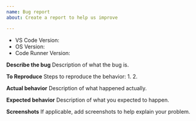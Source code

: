 ```yaml
---
name: Bug report
about: Create a report to help us improve

---
```


<!-- Please search existing issues to avoid creating duplicates. -->
<!-- FYI issues: https://github.com/formulahendry/vscode-code-runner/issues?utf8=%E2%9C%93&q=is%3Aissue+label%3Afyi -->

- VS Code Version:
- OS Version:
- Code Runner Version:

**Describe the bug**
Description of what the bug is.

**To Reproduce**
Steps to reproduce the behavior:
1. 
2. 

**Actual behavior**
Description of what happened actually.

**Expected behavior**
Description of what you expected to happen.

**Screenshots**
If applicable, add screenshots to help explain your problem.
